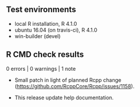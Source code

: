 ## Test environments
* local R installation, R 4.1.0
* ubuntu 16.04 (on travis-ci), R 4.1.0
* win-builder (devel)

## R CMD check results

0 errors | 0 warnings | 1 note

* Small patch in light of planned Rcpp change (https://github.com/RcppCore/Rcpp/issues/1158).

* This release update help documentation.
